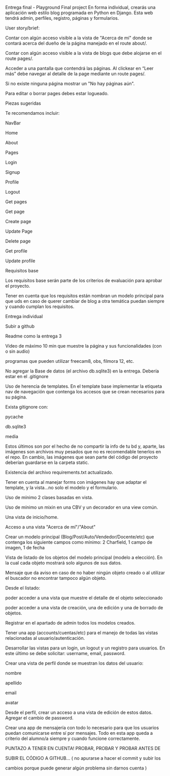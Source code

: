 Entrega final - Playground Final project En forma individual, crearás una aplicación web estilo blog programada en Python en Django. Esta web tendrá admin, perfiles, registro, páginas y formularios.

User story/brief:

Contar con algún acceso visible a la vista de "Acerca de mí" donde se contará acerca del dueño de la página manejado en el route about/.

Contar con algún acceso visible a la vista de blogs que debe alojarse en el route pages/.

Acceder a una pantalla que contendrá las páginas. Al clickear en “Leer más” debe navegar al detalle de la page mediante un route pages/.

Si no existe ninguna página mostrar un "No hay páginas aún".

Para editar o borrar pages debes estar logueado.

Piezas sugeridas

Te recomendamos incluir:

NavBar

Home

About

Pages

Login

Signup

Profile

Logout

Get pages

Get page

Create page

Update Page

Delete page

Get profile

Update profile

Requisitos base

Los requisitos base serán parte de los criterios de evaluación para aprobar el proyecto.

Tener en cuenta que los requisitos están nombran un modelo principal para que uds en caso de querer cambiar de blog a otra temática puedan siempre y cuando cumplan los requisitos.

Entrega individual

Subir a github

Readme como la entrega 3

Video de máximo 10 min que muestre la página y sus funcionalidades (con o sin audio)

programas que pueden utilizar freecam8, obs, filmora 12, etc.

No agregar la Base de datos (el archivo db.sqlite3) en la entrega. Debería estar en el .gitignore

Uso de herencia de templates. En el template base implementar la etiqueta nav de navegación que contenga los accesos que se crean necesarios para su página.

Exista gitignore con:

pycache

db.sqlite3

media

Estos últimos son por el hecho de no compartir la info de tu bd y, aparte, las imágenes son archivos muy pesados que no es recomendable tenerlos en el repo. En cambio, las imágenes que sean parte del código del proyecto deberían guardarse en la carpeta static.

Existencia del archivo requirements.txt actualizado.

Tener en cuenta al manejar forms con imágenes hay que adaptar el template, y la vista...no solo el modelo y el formulario.

Uso de mínimo 2 clases basadas en vista.

Uso de mínimo un mixin en una CBV y un decorador en una view común.

Una vista de inicio/home.

Acceso a una vista "Acerca de mí"/"About"

Crear un modelo principal (Blog/Post/Auto/Vendedor/Docente/etc) que contenga los siguiente campos como mínimo: 2 Charfield, 1 campo de imagen, 1 de fecha

Vista de listado de los objetos del modelo principal (modelo a elección). En la cual cada objeto mostrará solo algunos de sus datos.

Mensaje que da aviso en caso de no haber ningún objeto creado o al utilizar el buscador no encontrar tampoco algún objeto.

Desde el listado:

poder acceder a una vista que muestre el detalle de el objeto seleccionado

poder acceder a una vista de creación, una de edición y una de borrado de objetos.

Registrar en el apartado de admin todos los modelos creados.

Tener una app (accounts/cuentas/etc) para el manejo de todas las vistas relacionadas al usuario/autenticación.

Desarrollar las vistas para un login, un logout y un registro para usuarios. En este último se debe solicitar: username, email, password.

Crear una vista de perfil donde se muestran los datos del usuario:

nombre

apellido

email

avatar

Desde el perfil, crear un acceso a una vista de edición de estos datos. Agregar el cambio de password.

Crear una app de mensajería con todo lo necesario para que los usuarios puedan comunicarse entre sí por mensajes. Todo en esta app queda a criterio del alumno/a siempre y cuando funcione correctamente.

PUNTAZO A TENER EN CUENTA! PROBAR, PROBAR Y PROBAR ANTES DE

SUBIR EL CÓDIGO A GITHUB... ( no apurarse a hacer el commit y subir los

cambios porque puede generar algún problema sin darnos cuenta )